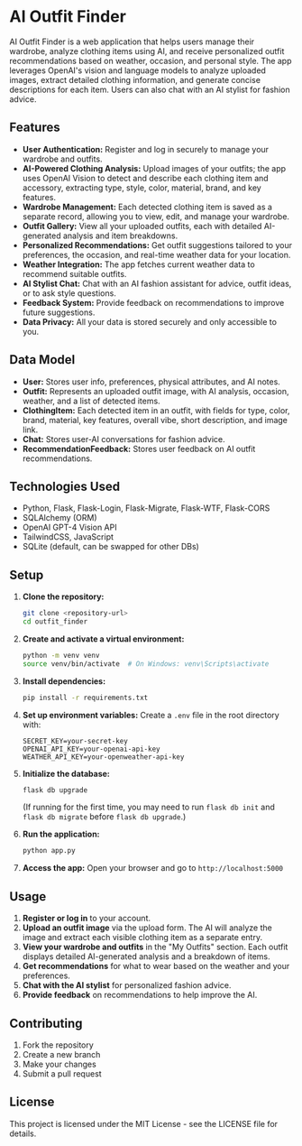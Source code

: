 # AI Outfit Finder

AI Outfit Finder is a web application that helps users manage their wardrobe, analyze clothing items using AI, and receive personalized outfit recommendations based on weather, occasion, and personal style. The app leverages OpenAI's vision and language models to analyze uploaded images, extract detailed clothing information, and generate concise descriptions for each item. Users can also chat with an AI stylist for fashion advice.

## Features

- **User Authentication:** Register and log in securely to manage your wardrobe and outfits.
- **AI-Powered Clothing Analysis:** Upload images of your outfits; the app uses OpenAI Vision to detect and describe each clothing item and accessory, extracting type, style, color, material, brand, and key features.
- **Wardrobe Management:** Each detected clothing item is saved as a separate record, allowing you to view, edit, and manage your wardrobe.
- **Outfit Gallery:** View all your uploaded outfits, each with detailed AI-generated analysis and item breakdowns.
- **Personalized Recommendations:** Get outfit suggestions tailored to your preferences, the occasion, and real-time weather data for your location.
- **Weather Integration:** The app fetches current weather data to recommend suitable outfits.
- **AI Stylist Chat:** Chat with an AI fashion assistant for advice, outfit ideas, or to ask style questions.
- **Feedback System:** Provide feedback on recommendations to improve future suggestions.
- **Data Privacy:** All your data is stored securely and only accessible to you.

## Data Model

- **User:** Stores user info, preferences, physical attributes, and AI notes.
- **Outfit:** Represents an uploaded outfit image, with AI analysis, occasion, weather, and a list of detected items.
- **ClothingItem:** Each detected item in an outfit, with fields for type, color, brand, material, key features, overall vibe, short description, and image link.
- **Chat:** Stores user-AI conversations for fashion advice.
- **RecommendationFeedback:** Stores user feedback on AI outfit recommendations.

## Technologies Used

- Python, Flask, Flask-Login, Flask-Migrate, Flask-WTF, Flask-CORS
- SQLAlchemy (ORM)
- OpenAI GPT-4 Vision API
- TailwindCSS, JavaScript
- SQLite (default, can be swapped for other DBs)

## Setup

1. **Clone the repository:**
   ```bash
   git clone <repository-url>
   cd outfit_finder
   ```

2. **Create and activate a virtual environment:**
   ```bash
   python -m venv venv
   source venv/bin/activate  # On Windows: venv\Scripts\activate
   ```

3. **Install dependencies:**
   ```bash
   pip install -r requirements.txt
   ```

4. **Set up environment variables:**
   Create a `.env` file in the root directory with:
   ```
   SECRET_KEY=your-secret-key
   OPENAI_API_KEY=your-openai-api-key
   WEATHER_API_KEY=your-openweather-api-key
   ```

5. **Initialize the database:**
   ```bash
   flask db upgrade
   ```
   (If running for the first time, you may need to run `flask db init` and `flask db migrate` before `flask db upgrade`.)

6. **Run the application:**
   ```bash
   python app.py
   ```

7. **Access the app:**
   Open your browser and go to `http://localhost:5000`

## Usage

1. **Register or log in** to your account.
2. **Upload an outfit image** via the upload form. The AI will analyze the image and extract each visible clothing item as a separate entry.
3. **View your wardrobe and outfits** in the "My Outfits" section. Each outfit displays detailed AI-generated analysis and a breakdown of items.
4. **Get recommendations** for what to wear based on the weather and your preferences.
5. **Chat with the AI stylist** for personalized fashion advice.
6. **Provide feedback** on recommendations to help improve the AI.

## Contributing

1. Fork the repository
2. Create a new branch
3. Make your changes
4. Submit a pull request

## License

This project is licensed under the MIT License - see the LICENSE file for details. 